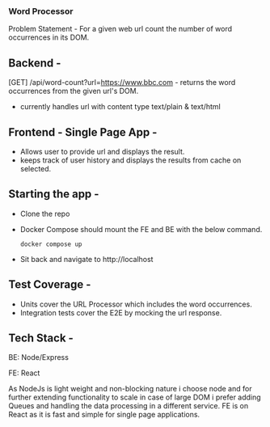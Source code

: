 ### Word Processor

Problem Statement - For a given web url count the number of word occurrences in its DOM.

## Backend -

[GET] /api/word-count?url=https://www.bbc.com - returns the word occurrences from the given url's DOM.
- currently handles url with content type text/plain & text/html

## Frontend - Single Page App -

- Allows user to provide url and displays the result.
- keeps track of user history and displays the results from cache on selected.

## Starting the app -

- Clone the repo

- Docker Compose should mount the FE and BE with the below command.

    ```docker compose up```

- Sit back and navigate to http://localhost

## Test Coverage -

- Units cover the URL Processor which includes the word occurrences.
- Integration tests cover the E2E by mocking the url response.

## Tech Stack -

BE: Node/Express

FE: React

As NodeJs is light weight and non-blocking nature i choose node and for further extending functionality to scale in case of large DOM i prefer adding Queues and handling the data processing in a different service. FE is on React as it is fast and simple for single page applications.
